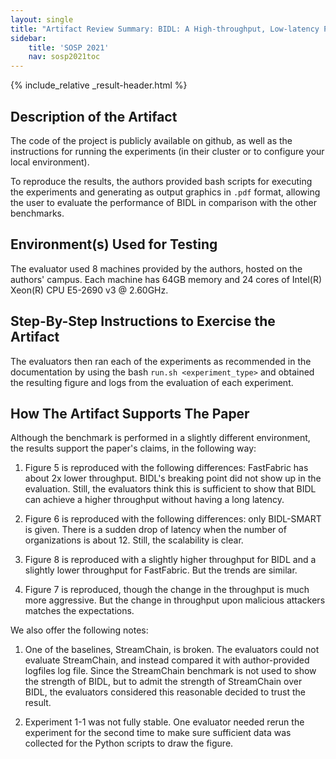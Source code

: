 ```yaml
---
layout: single
title: "Artifact Review Summary: BIDL: A High-throughput, Low-latency Permissioned Blockchain Framework for Datacenter Networks"
sidebar:
    title: 'SOSP 2021'
    nav: sosp2021toc
---
```


{% include_relative _result-header.html %}

## Description of the Artifact

The code of the project is publicly available on github, as well as the instructions for running the experiments (in their cluster or to configure your local environment).

To reproduce the results, the authors provided bash scripts for executing the experiments and generating as output graphics in `.pdf` format, allowing the user to evaluate the performance of BIDL in comparison with the other benchmarks.

## Environment(s) Used for Testing

The evaluator used 8 machines provided by the authors, hosted on the authors' campus. Each machine has 64GB memory and 24 cores of Intel(R) Xeon(R) CPU E5-2690 v3 @ 2.60GHz.

## Step-By-Step Instructions to Exercise the Artifact

The evaluators then ran each of the experiments as recommended in the documentation by using the bash `run.sh <experiment_type>` and obtained the resulting figure and logs from the evaluation of each experiment.



## How The Artifact Supports The Paper

Although the benchmark is performed in a slightly different environment, the results support the paper's claims, in the following way:

1. Figure 5 is reproduced with the following differences: FastFabric has about 2x lower throughput. BIDL's breaking point did not show up in the evaluation. Still, the evaluators think this is sufficient to show that BIDL can achieve a higher throughput without having a long latency.

2. Figure 6 is reproduced with the following differences: only BIDL-SMART is given. There is a sudden drop of latency when the number of organizations is about 12. Still, the scalability is clear.

3. Figure 8 is reproduced with a slightly higher throughput for BIDL and a slightly lower throughput for FastFabric. But the trends are similar.

4. Figure 7 is reproduced, though the change in the throughput is much more aggressive. But the change in throughput upon malicious attackers matches the expectations.

We also offer the following notes:

1. One of the baselines, StreamChain, is broken. The evaluators could not evaluate StreamChain, and instead compared it with author-provided logfiles  log file. Since the StreamChain benchmark is not used to show the strength of BIDL, but to admit the strength of StreamChain over BIDL, the evaluators considered this reasonable decided to trust the result.

2. Experiment 1-1 was not fully stable. One evaluator needed rerun the experiment for the second time to make sure sufficient data was collected for the Python scripts to draw the figure.

